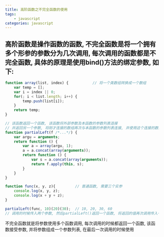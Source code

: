 ```yaml
---
title: 高阶函数之不完全函数的使用
tags: 
    - javascript
categories: javascript
---
```


## 高阶函数是操作函数的函数, 不完全函数是将一个拥有多个形参的参数分为几次调用, 每次调用的函数都是不完全函数, 具体的原理是使用bind()方法的绑定参数, 如下:
<!-- more -->

```javascript
function array(list, index) {			// 将一个类数组转换成一个数组
	var temp = [];
	var i = index || 0;
	for(; i < list.length; i++) {
		temp.push(list[i]);
	}
	return temp;
}

// 该函数返回一个函数, 该函数将外部参数及本函数的参数列表连接
// 并返回另一个参数, 将刚才连接的数组再次与本函数的参数列表连接, 并使用这个连接的数组调用最外层传入的函数
function partialLeft(f /*...*/) {
	var argu = arguments;
	return function () {
		var a = array(argu, 1);
		a = a.concat(array(arguments));
		return function () {
			var s = a.concat(array(arguments));
			return f.apply(this, s);
		}
	}
}

function func(x, y, z){			// 普通函数, 需要三个实参
	console.log(x, y, z);
	console.log(x + y + z);
}

partialLeft(func, 10)(20)(30);	// 10, 20, 30, 60
// 调用的时候传入两个参数, 然后partialLeft()返回一个函数, 将返回的值再次调用传入一个参数, 又返回一个函数, 如上再次调用并传入一个参数, 得到值
```

不完全函数就是将参数使用多个函数调用, 每次调用的时候都返回一个函数, 该函数接受参数, 并将参数组成一个参数列表, 在最后一次调用的时候使用

